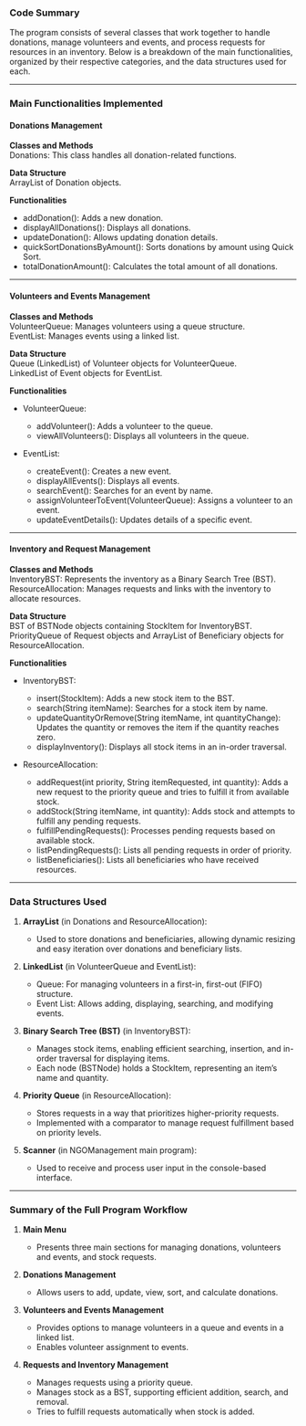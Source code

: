 ### Code Summary

The program consists of several classes that work together to handle donations, manage volunteers and events, and process requests for resources in an inventory. Below is a breakdown of the main functionalities, organized by their respective categories, and the data structures used for each.

---

### Main Functionalities Implemented

#### Donations Management  
**Classes and Methods**  
Donations: This class handles all donation-related functions.  

**Data Structure**  
ArrayList of Donation objects.  

**Functionalities**  
- addDonation(): Adds a new donation.  
- displayAllDonations(): Displays all donations.  
- updateDonation(): Allows updating donation details.  
- quickSortDonationsByAmount(): Sorts donations by amount using Quick Sort.  
- totalDonationAmount(): Calculates the total amount of all donations.  

---

#### Volunteers and Events Management  
**Classes and Methods**  
VolunteerQueue: Manages volunteers using a queue structure.  
EventList: Manages events using a linked list.  

**Data Structure**  
Queue (LinkedList) of Volunteer objects for VolunteerQueue.  
LinkedList of Event objects for EventList.  

**Functionalities**  
- VolunteerQueue:  
  - addVolunteer(): Adds a volunteer to the queue.  
  - viewAllVolunteers(): Displays all volunteers in the queue.  

- EventList:  
  - createEvent(): Creates a new event.  
  - displayAllEvents(): Displays all events.  
  - searchEvent(): Searches for an event by name.  
  - assignVolunteerToEvent(VolunteerQueue): Assigns a volunteer to an event.  
  - updateEventDetails(): Updates details of a specific event.  

---

#### Inventory and Request Management  
**Classes and Methods**  
InventoryBST: Represents the inventory as a Binary Search Tree (BST).  
ResourceAllocation: Manages requests and links with the inventory to allocate resources.  

**Data Structure**  
BST of BSTNode objects containing StockItem for InventoryBST.  
PriorityQueue of Request objects and ArrayList of Beneficiary objects for ResourceAllocation.  

**Functionalities**  
- InventoryBST:  
  - insert(StockItem): Adds a new stock item to the BST.  
  - search(String itemName): Searches for a stock item by name.  
  - updateQuantityOrRemove(String itemName, int quantityChange): Updates the quantity or removes the item if the quantity reaches zero.  
  - displayInventory(): Displays all stock items in an in-order traversal.  

- ResourceAllocation:  
  - addRequest(int priority, String itemRequested, int quantity): Adds a new request to the priority queue and tries to fulfill it from available stock.  
  - addStock(String itemName, int quantity): Adds stock and attempts to fulfill any pending requests.  
  - fulfillPendingRequests(): Processes pending requests based on available stock.  
  - listPendingRequests(): Lists all pending requests in order of priority.  
  - listBeneficiaries(): Lists all beneficiaries who have received resources.  

---

### Data Structures Used  

1. **ArrayList** (in Donations and ResourceAllocation):  
   - Used to store donations and beneficiaries, allowing dynamic resizing and easy iteration over donations and beneficiary lists.  

2. **LinkedList** (in VolunteerQueue and EventList):  
   - Queue: For managing volunteers in a first-in, first-out (FIFO) structure.  
   - Event List: Allows adding, displaying, searching, and modifying events.  

3. **Binary Search Tree (BST)** (in InventoryBST):  
   - Manages stock items, enabling efficient searching, insertion, and in-order traversal for displaying items.  
   - Each node (BSTNode) holds a StockItem, representing an item’s name and quantity.  

4. **Priority Queue** (in ResourceAllocation):  
   - Stores requests in a way that prioritizes higher-priority requests.  
   - Implemented with a comparator to manage request fulfillment based on priority levels.  

5. **Scanner** (in NGOManagement main program):  
   - Used to receive and process user input in the console-based interface.  

---

### Summary of the Full Program Workflow  

1. **Main Menu**  
   - Presents three main sections for managing donations, volunteers and events, and stock requests.  

2. **Donations Management**  
   - Allows users to add, update, view, sort, and calculate donations.  

3. **Volunteers and Events Management**  
   - Provides options to manage volunteers in a queue and events in a linked list.  
   - Enables volunteer assignment to events.  

4. **Requests and Inventory Management**  
   - Manages requests using a priority queue.  
   - Manages stock as a BST, supporting efficient addition, search, and removal.  
   - Tries to fulfill requests automatically when stock is added.  
